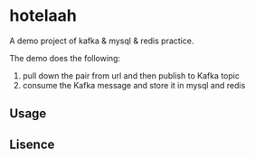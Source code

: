# hotelaah

A demo project of kafka & mysql & redis practice.

The demo does the following:

1. pull down the pair from url and then publish to Kafka topic
2. consume the Kafka message and store it in mysql and redis


## Usage



## Lisence


